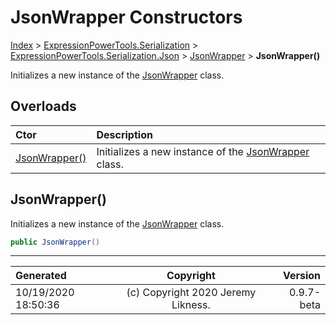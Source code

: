 ﻿# JsonWrapper Constructors

[Index](../index.md) > [ExpressionPowerTools.Serialization](ExpressionPowerTools.Serialization.a.md) > [ExpressionPowerTools.Serialization.Json](ExpressionPowerTools.Serialization.Json.n.md) > [JsonWrapper](ExpressionPowerTools.Serialization.Json.JsonWrapper.cs.md) > **JsonWrapper()**

Initializes a new instance of the [JsonWrapper](ExpressionPowerTools.Serialization.Json.JsonWrapper.cs.md) class.

## Overloads

| Ctor | Description |
| :-- | :-- |
| [JsonWrapper()](#jsonwrapper) | Initializes a new instance of the [JsonWrapper](ExpressionPowerTools.Serialization.Json.JsonWrapper.cs.md) class. |

## JsonWrapper()

Initializes a new instance of the [JsonWrapper](ExpressionPowerTools.Serialization.Json.JsonWrapper.cs.md) class.

```csharp
public JsonWrapper()
```



---

| Generated | Copyright | Version |
| :-- | :-: | --: |
| 10/19/2020 18:50:36 | (c) Copyright 2020 Jeremy Likness. | 0.9.7-beta |

